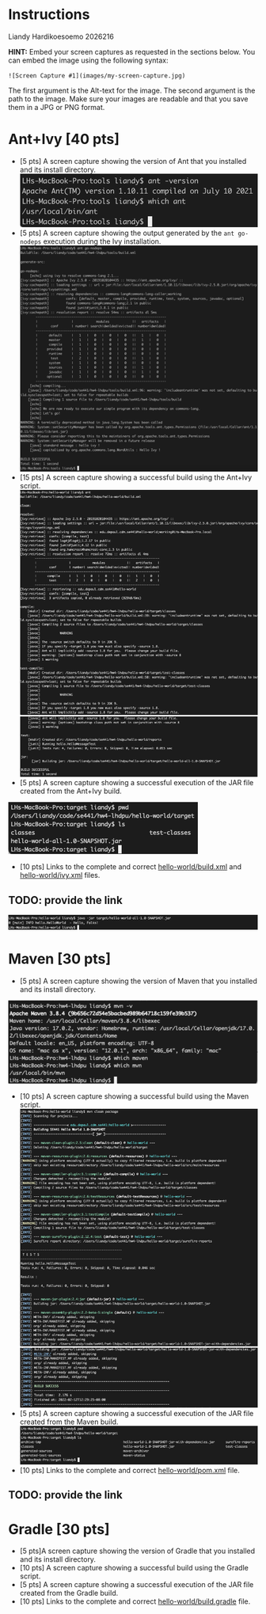 # Instructions
Liandy Hardikoesoemo 2026216

**HINT:** Embed your screen captures as requested in the sections below. You can embed the image using the following syntax:

```
![Screen Capture #1](images/my-screen-capture.jpg)
```

The first argument is the Alt-text for the image. The second argument is the path to the image. Make sure your images are readable and that you save them in a JPG or PNG format.

# Ant+Ivy [40 pts]
- [5 pts] A screen capture showing the version of Ant that you installed and its install directory.
![Screen Capture #1](images/ant_version_and_install_dir.png)
- [5 pts] A screen capture showing the output generated by the `ant go-nodeps` execution during the Ivy installation.
![Screen Capture #1](images/ant_go_nodeps.png)
- [15 pts] A screen capture showing a successful build using the Ant+Ivy script.
![Screen Capture #1](images/ant_build_ok_1.png)
![Screen Capture #1](images/ant_build_ok_2.png)
- [5 pts] A screen capture showing a successful execution of the JAR file created from the Ant+Ivy build.

![Screen Capture #1](images/ant_jar.png)
- [10 pts] Links to the complete and correct [hello-world/build.xml](hello-world/build.xml) and [hello-world/ivy.xml](hello-world/ivy.xml) files.
## TODO: provide the link
![Screen Capture #1](images/ant_hello_world_ok.png)

# Maven [30 pts]
- [5 pts] A screen capture showing the version of Maven that you installed and its install directory.

![Screen Capture #1](images/maven_version_and_install_dir.png)
- [10 pts] A screen capture showing a successful build using the Maven script.
![Screen Capture #1](images/maven_build_1.png)
![Screen Capture #1](images/maven_build_2.png)
- [5 pts] A screen capture showing a successful execution of the JAR file created from the Maven build.
![Screen Capture #1](images/maven_jar.png)
- [10 pts] Links to the complete and correct [hello-world/pom.xml](hello-world/pom.xml) file.
## TODO: provide the link

# Gradle [30 pts]
- [5 pts]A screen capture showing the version of Gradle that you installed and its install directory.
- [10 pts] A screen capture showing a successful build using the Gradle script.
- [5 pts] A screen capture showing a successful execution of the JAR file created from the Gradle build.
- [10 pts] Links to the complete and correct [hello-world/build.gradle](hello-world/build.gradle) file.
